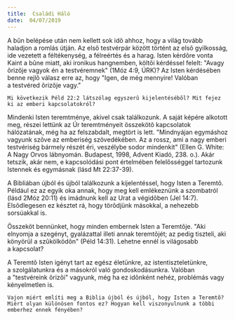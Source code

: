 ```yaml
---
title:  Családi Háló
date:  04/07/2019
---
```


A bûn belépése után nem kellett sok idõ ahhoz, hogy a világ tovább haladjon a romlás útján. Az elsõ testvérpár között történt az elsõ gyilkosság, ide vezetett a féltékenység, a félreértés és a harag. Isten kérdõre vonta Kaint a bûne miatt, aki ironikus hangnemben, költõi kérdéssel felelt: "Avagy õrizõje vagyok én a testvéremnek" (1Móz 4:9, ÚRK)? Az Isten kérdésében benne rejlõ válasz erre az, hogy "Igen, de még mennyire! Valóban a testvéred õrizõje vagy."

`Mi következik Péld 22:2 látszólag egyszerû kijelentésébõl? Mit fejez ki az emberi kapcsolatokról?`

Mindenki Isten teremtménye, akivel csak találkozunk. A saját képére alkotott meg, részei lettünk az Úr teremtményeit összekötõ kapcsolatok hálózatának, még ha az felszabdalt, megtört is lett. "Mindnyájan egymáshoz vagyunk szõve az emberiség szövedékében. Az a rossz, ami a nagy emberi testvériség bármely részét éri, veszélybe sodor mindenkit" (Ellen G. White: A Nagy Orvos lábnyomán. Budapest, 1998, Advent Kiadó, 238. o.). Akár tetszik, akár nem, e kapcsolódási pont értelmében felelõsséggel tartozunk Istennek és egymásnak (lásd Mt 22:37-39).

A Bibliában újból és újból találkozunk a kijelentéssel, hogy Isten a Teremtõ. Például ez az egyik oka annak, hogy meg kell emlékeznünk a szombatról (lásd 2Móz 20:11) és imádnunk kell az Urat a végidõben (Jel 14:7). Elsõdlegesen ez késztet rá, hogy törõdjünk másokkal, a nehezebb sorsúakkal is.

Összeköt bennünket, hogy minden embernek Isten a Teremtõje. "Aki elnyomja a szegényt, gyalázattal illeti annak teremtõjét; az pedig tiszteli, aki könyörül a szûkölködõn" (Péld 14:31). Lehetne ennél is világosabb a kapcsolat?

A Teremtõ Isten igényt tart az egész életünkre, az istentiszteletünkre, a szolgálatunkra és a másokról való gondoskodásunkra. Valóban a "testvéreink õrizõi" vagyunk, még ha ez idõnként nehéz, problémás vagy kényelmetlen is.

`Vajon miért említi meg a Biblia újból és újból, hogy Isten a Teremtõ? Miért olyan különösen fontos ez? Hogyan kell viszonyulnunk a többi emberhez ennek fényében?`